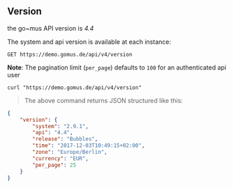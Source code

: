 ## Version

the go~mus API version is _4.4_

The system and api version is available at each instance:

`GET https://demo.gomus.de/api/v4/version`

**Note**: The pagination limit (`per_page`) defaults to `100` for an authenticated api user

```shell
curl "https://demo.gomus.de/api/v4/version"
```

> The above command returns JSON structured like this:

```json
{
    "version": {
        "system": "2.9.1",
        "api": "4.4",
        "release": "Bubbles",
        "time": "2017-12-03T10:49:15+02:00",
        "zone": "Europe/Berlin",
        "currency": "EUR",
        "per_page": 25
    }
}
```
